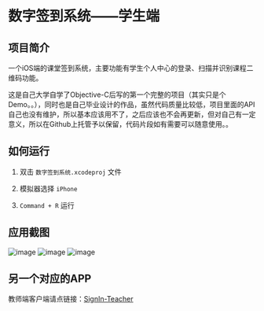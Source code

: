 # 数字签到系统——学生端

## 项目简介

一个iOS端的课堂签到系统，主要功能有学生个人中心的登录、扫描并识别课程二维码功能。

这是自己大学自学了Objective-C后写的第一个完整的项目（其实只是个Demo。。），同时也是自己毕业设计的作品，虽然代码质量比较低，项目里面的API自己也没有维护，所以基本应该用不了，之后应该也不会再更新，但对自己有一定意义，所以在Github上托管予以保留，代码片段如有需要可以随意使用。。

## 如何运行

1. 双击 `数字签到系统.xcodeproj` 文件

2. 模拟器选择 `iPhone`

3. `Command + R` 运行


## 应用截图
![image](https://github.com/VOREVER/SignIn-Student/blob/master/screenshots/IMG_0979.jpg)
![image](https://github.com/VOREVER/SignIn-Student/blob/master/screenshots/IMG_0981.jpg)
![image](https://github.com/VOREVER/SignIn-Student/blob/master/screenshots/IMG_0977.jpg)

## 另一个对应的APP

教师端客户端请点链接：[SignIn-Teacher](https://github.com/VOREVER/SignIn-Teacher)
